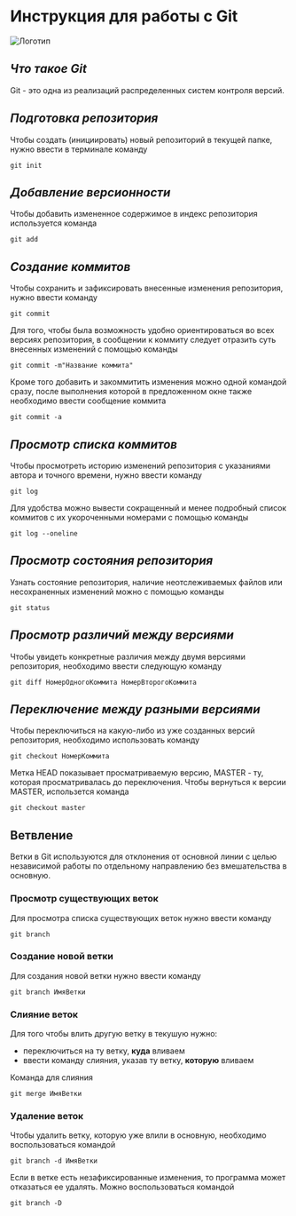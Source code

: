 # **Инструкция для работы с Git**

![Логотип](git2.jpg)

## *Что такое Git*

Git - это одна из реализаций распределенных систем контроля версий.

## *Подготовка репозитория*

Чтобы создать (инициировать) новый репозиторий в текущей папке, нужно ввести в терминале команду

    git init

## *Добавление версионности*

Чтобы добавить измененное содержимое в индекс репозитория используется команда

    git add

## *Создание коммитов*

Чтобы сохранить и зафиксировать внесенные изменения репозитория, нужно ввести команду 

    git commit

Для того, чтобы была возможность удобно ориентироваться во всех версиях репозитория, в сообщении к коммиту следует отразить суть внесенных изменений с помощью команды

    git commit -m"Название коммита"

Кроме того добавить и закоммитить изменения можно одной командой сразу, после выполнения которой в предложенном окне также необходимо ввести сообщение коммита

    git commit -a

## *Просмотр списка коммитов*

Чтобы просмотреть историю изменений репозитория с указаниями автора и точного времени, нужно ввести команду

    git log

Для удобства можно вывести сокращенный и менее подробный список коммитов с их укороченными номерами с помощью команды

    git log --oneline

## *Просмотр состояния репозитория*

Узнать состояние репозитория, наличие неотслеживаемых файлов или несохраненных изменений можно с помощью команды

    git status

## *Просмотр различий между версиями*

Чтобы увидеть конкретные различия между двумя версиями репозитория, необходимо ввести следующую команду

    git diff НомерОдногоКоммита НомерВторогоКоммита

## *Переключение между разными версиями*

Чтобы переключиться на какую-либо из уже созданных версий репозитория, необходимо использовать команду

    git checkout НомерКоммита

Метка HEAD показывает просматриваемую версию, MASTER - ту, которая просматривалась до переключения. Чтобы вернуться к версии MASTER, использется команда

    git checkout master

## Ветвление

Ветки в Git используются для отклонения от основной линии с целью независимой работы по отдельному направлению без вмешательства в основную.

### Просмотр существующих веток

Для просмотра списка существующих веток нужно ввести команду

    git branch

### Создание новой ветки

Для создания новой ветки нужно ввести команду

    git branch ИмяВетки

### Слияние веток

Для того чтобы влить другую ветку в текушую нужно:
- переключиться на ту ветку, **куда** вливаем
- ввести команду слияния, указав ту ветку, **которую** вливаем

Команда для слияния

    git merge ИмяВетки

### Удаление веток

Чтобы удалить ветку, которую уже влили в основную, необходимо воспользоваться командой

    git branch -d ИмяВетки

Если в ветке есть незафиксированные изменения, то программа может отказаться ее удалять. Можно воспользоваться командой

    git branch -D
